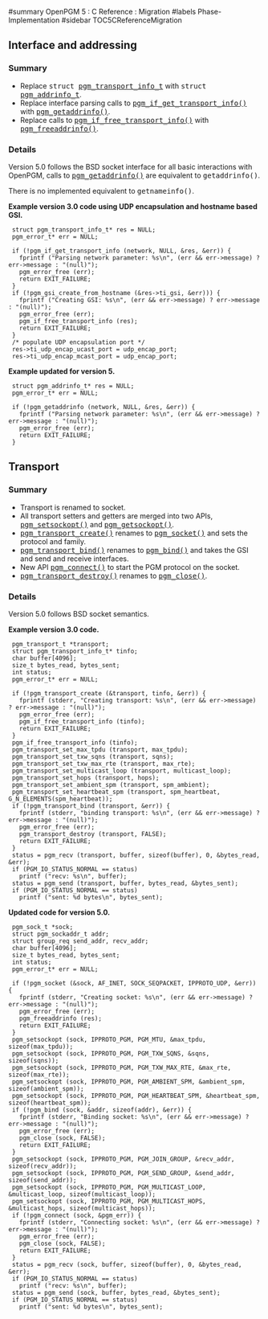 ﻿#summary OpenPGM 5 : C Reference : Migration
#labels Phase-Implementation
#sidebar TOC5CReferenceMigration
## Interface and addressing ##
### Summary ###
  * Replace <tt>struct <a href='OpenPgm3CReferencePgmTransportInfoT.md'>pgm_transport_info_t</a></tt> with <tt>struct <a href='OpenPgm5CReferencePgmAddrInfoT.md'>pgm_addrinfo_t</a></tt>.
  * Replace interface parsing calls to <tt><a href='OpenPgm3CReferencePgmIfGetTransportInfo.md'>pgm_if_get_transport_info()</a></tt> with <tt><a href='OpenPgm5CReferencePgmGetAddrInfo.md'>pgm_getaddrinfo()</a></tt>.
  * Replace calls to <tt><a href='OpenPgm3CReferencePgmIfGetTransportInfo.md'>pgm_if_free_transport_info()</a></tt> with <tt><a href='OpenPgm5CReferencePgmGetAddrInfo.md'>pgm_freeaddrinfo()</a></tt>.


### Details ###
Version 5.0 follows the BSD socket interface for all basic interactions with OpenPGM, calls to <tt><a href='OpenPgm5CReferencePgmGetAddrInfo.md'>pgm_getaddrinfo()</a></tt> are equivalent to <tt>getaddrinfo()</tt>.

There is no implemented equivalent to <tt>getnameinfo()</tt>.


**Example version 3.0 code using UDP encapsulation and hostname based GSI.**
```
 struct pgm_transport_info_t* res = NULL;
 pgm_error_t* err = NULL;
 
 if (!pgm_if_get_transport_info (network, NULL, &res, &err)) {
   fprintf ("Parsing network parameter: %s\n", (err && err->message) ? err->message : "(null)");
   pgm_error_free (err);
   return EXIT_FAILURE;
 }
 if (!pgm_gsi_create_from_hostname (&res->ti_gsi, &err))) {
   fprintf ("Creating GSI: %s\n", (err && err->message) ? err->message : "(null)");
   pgm_error_free (err);
   pgm_if_free_transport_info (res);
   return EXIT_FAILURE;
 }
 /* populate UDP encapsulation port */
 res->ti_udp_encap_ucast_port = udp_encap_port;
 res->ti_udp_encap_mcast_port = udp_encap_port;
```
**Example updated for version 5.**
```
 struct pgm_addrinfo_t* res = NULL;
 pgm_error_t* err = NULL;
 
 if (!pgm_getaddrinfo (network, NULL, &res, &err)) {
   fprintf ("Parsing network parameter: %s\n", (err && err->message) ? err->message : "(null)");
   pgm_error_free (err);
   return EXIT_FAILURE;
 }
```

## Transport ##
### Summary ###
  * Transport is renamed to socket.
  * All transport setters and getters are merged into two APIs, <tt><a href='OpenPgm5CReferencePgmGetSockOpt.md'>pgm_setsockopt()</a></tt> and <tt><a href='OpenPgm5CReferencePgmGetSockOpt.md'>pgm_getsockopt()</a></tt>.
  * <tt><a href='OpenPgm3CReferencePgmTransportCreate.md'>pgm_transport_create()</a></tt> renames to <tt><a href='OpenPgm5CReferencePgmSocket.md'>pgm_socket()</a></tt> and sets the protocol and family.
  * <tt><a href='OpenPgm3CReferencePgmTransportBind.md'>pgm_transport_bind()</a></tt> renames to <tt><a href='OpenPgm5CReferencePgmBind.md'>pgm_bind()</a></tt> and takes the GSI and send and receive interfaces.
  * New API <tt><a href='OpenPgm5CReferencePgmConnect.md'>pgm_connect()</a></tt> to start the PGM protocol on the socket.
  * <tt><a href='OpenPgm3CReferencePgmTransportDestroy.md'>pgm_transport_destroy()</a></tt> renames to <tt><a href='OpenPgm5CReferencePgmClose.md'>pgm_close()</a></tt>.


### Details ###
Version 5.0 follows BSD socket semantics.

**Example version 3.0 code.**
```
 pgm_transport_t *transport;
 struct pgm_transport_info_t* tinfo;
 char buffer[4096];
 size_t bytes_read, bytes_sent;
 int status;
 pgm_error_t* err = NULL;
 
 if (!pgm_transport_create (&transport, tinfo, &err)) {
   fprintf (stderr, "Creating transport: %s\n", (err && err->message) ? err->message : "(null)");
   pgm_error_free (err);
   pgm_if_free_transport_info (tinfo);
   return EXIT_FAILURE;
 }
 pgm_if_free_transport_info (tinfo);
 pgm_transport_set_max_tpdu (transport, max_tpdu);
 pgm_transport_set_txw_sqns (transport, sqns);
 pgm_transport_set_txw_max_rte (transport, max_rte);
 pgm_transport_set_multicast_loop (transport, multicast_loop);
 pgm_transport_set_hops (transport, hops);
 pgm_transport_set_ambient_spm (transport, spm_ambient);
 pgm_transport_set_heartbeat_spm (transport, spm_heartbeat, G_N_ELEMENTS(spm_heartbeat));
 if (!pgm_transport_bind (transport, &err)) {
   fprintf (stderr, "binding transport: %s\n", (err && err->message) ? err->message : "(null)");
   pgm_error_free (err);
   pgm_transport_destroy (transport, FALSE);
   return EXIT_FAILURE;
 }
 status = pgm_recv (transport, buffer, sizeof(buffer), 0, &bytes_read, &err);
 if (PGM_IO_STATUS_NORMAL == status)
   printf ("recv: %s\n", buffer);
 status = pgm_send (transport, buffer, bytes_read, &bytes_sent);
 if (PGM_IO_STATUS_NORMAL == status)
   printf ("sent: %d bytes\n", bytes_sent);
```

**Updated code for version 5.0.**

```
 pgm_sock_t *sock;
 struct pgm_sockaddr_t addr;
 struct group_req send_addr, recv_addr;
 char buffer[4096];
 size_t bytes_read, bytes_sent;
 int status;
 pgm_error_t* err = NULL;

 if (!pgm_socket (&sock, AF_INET, SOCK_SEQPACKET, IPPROTO_UDP, &err)) {
   fprintf (stderr, "Creating socket: %s\n", (err && err->message) ? err->message : "(null)");
   pgm_error_free (err);
   pgm_freeaddrinfo (res);
   return EXIT_FAILURE;
 }
 pgm_setsockopt (sock, IPPROTO_PGM, PGM_MTU, &max_tpdu, sizeof(max_tpdu));
 pgm_setsockopt (sock, IPPROTO_PGM, PGM_TXW_SQNS, &sqns, sizeof(sqns));
 pgm_setsockopt (sock, IPPROTO_PGM, PGM_TXW_MAX_RTE, &max_rte, sizeof(max_rte));
 pgm_setsockopt (sock, IPPROTO_PGM, PGM_AMBIENT_SPM, &ambient_spm, sizeof(ambient_spm));
 pgm_setsockopt (sock, IPPROTO_PGM, PGM_HEARTBEAT_SPM, &heartbeat_spm, sizeof(heartbeat_spm));
 if (!pgm_bind (sock, &addr, sizeof(addr), &err)) {
   fprintf (stderr, "Binding socket: %s\n", (err && err->message) ? err->message : "(null)");
   pgm_error_free (err);
   pgm_close (sock, FALSE);
   return EXIT_FAILURE;
 }
 pgm_setsockopt (sock, IPPROTO_PGM, PGM_JOIN_GROUP, &recv_addr, sizeof(recv_addr));
 pgm_setsockopt (sock, IPPROTO_PGM, PGM_SEND_GROUP, &send_addr, sizeof(send_addr));
 pgm_setsockopt (sock, IPPROTO_PGM, PGM_MULTICAST_LOOP, &multicast_loop, sizeof(multicast_loop));
 pgm_setsockopt (sock, IPPROTO_PGM, PGM_MULTICAST_HOPS, &multicast_hops, sizeof(multicast_hops));
 if (!pgm_connect (sock, &pgm_err)) {
   fprintf (stderr, "Connecting socket: %s\n", (err && err->message) ? err->message : "(null)");
   pgm_error_free (err);
   pgm_close (sock, FALSE);
   return EXIT_FAILURE;
 }
 status = pgm_recv (sock, buffer, sizeof(buffer), 0, &bytes_read, &err);
 if (PGM_IO_STATUS_NORMAL == status)
   printf ("recv: %s\n", buffer);
 status = pgm_send (sock, buffer, bytes_read, &bytes_sent);
 if (PGM_IO_STATUS_NORMAL == status)
   printf ("sent: %d bytes\n", bytes_sent);
```